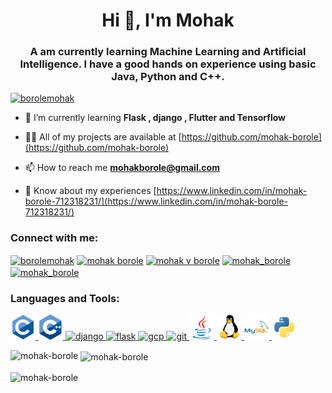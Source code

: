 <h1 align="center">Hi 👋, I'm Mohak</h1>
<h3 align="center">A am currently learning Machine Learning and Artificial Intelligence. I have a good hands on experience using basic Java, Python and C++.</h3>

<p align="left"> <a href="https://twitter.com/borolemohak" target="blank"><img src="https://img.shields.io/twitter/follow/borolemohak?logo=twitter&style=for-the-badge" alt="borolemohak" /></a> </p>

- 🌱 I’m currently learning **Flask , django , Flutter and Tensorflow**

- 👨‍💻 All of my projects are available at [https://github.com/mohak-borole](https://github.com/mohak-borole)

- 📫 How to reach me **mohakborole@gmail.com**

- 📄 Know about my experiences [https://www.linkedin.com/in/mohak-borole-712318231/](https://www.linkedin.com/in/mohak-borole-712318231/)

<h3 align="left">Connect with me:</h3>
<p align="left">
<a href="https://twitter.com/borolemohak" target="blank"><img align="center" src="https://raw.githubusercontent.com/rahuldkjain/github-profile-readme-generator/master/src/images/icons/Social/twitter.svg" alt="borolemohak" height="30" width="40" /></a>
<a href="https://linkedin.com/in/mohak borole" target="blank"><img align="center" src="https://raw.githubusercontent.com/rahuldkjain/github-profile-readme-generator/master/src/images/icons/Social/linked-in-alt.svg" alt="mohak borole" height="30" width="40" /></a>
<a href="https://kaggle.com/mohak v borole" target="blank"><img align="center" src="https://raw.githubusercontent.com/rahuldkjain/github-profile-readme-generator/master/src/images/icons/Social/kaggle.svg" alt="mohak v borole" height="30" width="40" /></a>
<a href="https://instagram.com/mohak_borole" target="blank"><img align="center" src="https://raw.githubusercontent.com/rahuldkjain/github-profile-readme-generator/master/src/images/icons/Social/instagram.svg" alt="mohak_borole" height="30" width="40" /></a>
<a href="https://www.leetcode.com/mohak_borole" target="blank"><img align="center" src="https://raw.githubusercontent.com/rahuldkjain/github-profile-readme-generator/master/src/images/icons/Social/leet-code.svg" alt="mohak_borole" height="30" width="40" /></a>
</p>

<h3 align="left">Languages and Tools:</h3>
<p align="left"> <a href="https://www.cprogramming.com/" target="_blank" rel="noreferrer"> <img src="https://raw.githubusercontent.com/devicons/devicon/master/icons/c/c-original.svg" alt="c" width="40" height="40"/> </a> <a href="https://www.w3schools.com/cpp/" target="_blank" rel="noreferrer"> <img src="https://raw.githubusercontent.com/devicons/devicon/master/icons/cplusplus/cplusplus-original.svg" alt="cplusplus" width="40" height="40"/> </a> <a href="https://www.djangoproject.com/" target="_blank" rel="noreferrer"> <img src="https://cdn.worldvectorlogo.com/logos/django.svg" alt="django" width="40" height="40"/> </a> <a href="https://flask.palletsprojects.com/" target="_blank" rel="noreferrer"> <img src="https://www.vectorlogo.zone/logos/pocoo_flask/pocoo_flask-icon.svg" alt="flask" width="40" height="40"/> </a> <a href="https://cloud.google.com" target="_blank" rel="noreferrer"> <img src="https://www.vectorlogo.zone/logos/google_cloud/google_cloud-icon.svg" alt="gcp" width="40" height="40"/> </a> <a href="https://git-scm.com/" target="_blank" rel="noreferrer"> <img src="https://www.vectorlogo.zone/logos/git-scm/git-scm-icon.svg" alt="git" width="40" height="40"/> </a> <a href="https://www.java.com" target="_blank" rel="noreferrer"> <img src="https://raw.githubusercontent.com/devicons/devicon/master/icons/java/java-original.svg" alt="java" width="40" height="40"/> </a> <a href="https://www.linux.org/" target="_blank" rel="noreferrer"> <img src="https://raw.githubusercontent.com/devicons/devicon/master/icons/linux/linux-original.svg" alt="linux" width="40" height="40"/> </a> <a href="https://www.mysql.com/" target="_blank" rel="noreferrer"> <img src="https://raw.githubusercontent.com/devicons/devicon/master/icons/mysql/mysql-original-wordmark.svg" alt="mysql" width="40" height="40"/> </a> <a href="https://www.python.org" target="_blank" rel="noreferrer"> <img src="https://raw.githubusercontent.com/devicons/devicon/master/icons/python/python-original.svg" alt="python" width="40" height="40"/> </a> </p>

<p><img align="left" src="https://github-readme-stats.vercel.app/api/top-langs?username=mohak-borole&show_icons=true&locale=en&layout=compact" alt="mohak-borole" /></p>

<p>&nbsp;<img align="center" src="https://github-readme-stats.vercel.app/api?username=mohak-borole&show_icons=true&theme=tokyonight&hide_border=true&locale=en" alt="mohak-borole" /></p>

<p><img align="center" src="https://github-readme-streak-stats.herokuapp.com/?user=mohak-borole&theme=dark" alt="mohak-borole" /></p>
